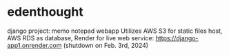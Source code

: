 # edenthought
django project: memo notepad webapp
Utilizes AWS S3 for static files host, AWS RDS as database, Render for live web service: https://django-app1.onrender.com (shutdown on Feb. 3rd, 2024)
